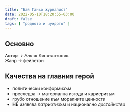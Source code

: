 ```yaml
---
title: "Бай Ганьо журналист"
date: 2022-05-10T18:20:55+03:00
draft: false
tags: [ "родното и чуждото" ]
---
```


## Основно

Автор -> Алеко Константинов  
Жанр -> фейлетон  

## Качества на главния герой

- политически конформизъм
- преследва -> материална изгода и кариеризъм
- грубо отношение към моралните ценности
- **НЕ** изявява _патриотизъм_ и национално _достойнство_
